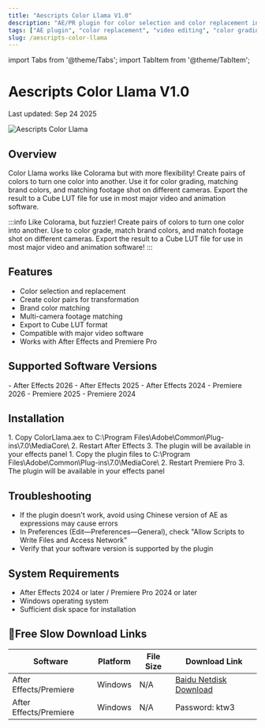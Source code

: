 ```yaml
---
title: "Aescripts Color Llama V1.0"
description: "AE/PR plugin for color selection and color replacement in videos. Create color pairs to transform one color into another, similar to Colorama but with more flexibility."
tags: ["AE plugin", "color replacement", "video editing", "color grading", "Pr plugin", "color swapping", "video color correction"]
slug: /aescripts-color-llama
---
```


import Tabs from '@theme/Tabs';
import TabItem from '@theme/TabItem';

# Aescripts Color Llama V1.0

<time className="post-meta">Last updated: Sep 24 2025</time>

<div style={{textAlign: 'center', margin: '2rem 0'}}>
  <img src="https://www.gfxcamp.com/wp-content/uploads/2025/09/Color-Llama.jpg" alt="Aescripts Color Llama" style={{maxWidth: '600px', height: 'auto'}} />
</div>

## Overview

Color Llama works like Colorama but with more flexibility! Create pairs of colors to turn one color into another. Use it for color grading, matching brand colors, and matching footage shot on different cameras. Export the result to a Cube LUT file for use in most major video and animation software.

:::info
Like Colorama, but fuzzier! Create pairs of colors to turn one color into another. Use to color grade, match brand colors, and match footage shot on different cameras. Export the result to a Cube LUT file for use in most major video and animation software!
:::

## Features

- Color selection and replacement
- Create color pairs for transformation
- Brand color matching
- Multi-camera footage matching
- Export to Cube LUT format
- Compatible with major video software
- Works with After Effects and Premiere Pro

## Supported Software Versions

<Tabs>
<TabItem value="ae" label="After Effects">
- After Effects 2026
- After Effects 2025
- After Effects 2024
</TabItem>
<TabItem value="pr" label="Premiere Pro">
- Premiere 2026
- Premiere 2025
- Premiere 2024
</TabItem>
</Tabs>

## Installation

<Tabs>
<TabItem value="ae" label="After Effects">
  1. Copy ColorLlama.aex to C:\Program Files\Adobe\Common\Plug-ins\7.0\MediaCore\
  2. Restart After Effects
  3. The plugin will be available in your effects panel
</TabItem>
<TabItem value="pr" label="Premiere Pro">
  1. Copy the plugin files to C:\Program Files\Adobe\Common\Plug-ins\7.0\MediaCore\
  2. Restart Premiere Pro
  3. The plugin will be available in your effects panel
</TabItem>
</Tabs>

## Troubleshooting

- If the plugin doesn't work, avoid using Chinese version of AE as expressions may cause errors
- In Preferences (Edit—Preferences—General), check "Allow Scripts to Write Files and Access Network"
- Verify that your software version is supported by the plugin

## System Requirements

- After Effects 2024 or later / Premiere Pro 2024 or later
- Windows operating system
- Sufficient disk space for installation

## 🐌Free Slow Download Links

| Software | Platform | File Size | Download Link |
|----------|----------|-----------|---------------|
| After Effects/Premiere | Windows | N/A | [Baidu Netdisk Download](https://pan.baidu.com/s/1cpi2GzJk805667ik0LiAEw?pwd=ktw3) |
| After Effects/Premiere | Windows | N/A | Password: ktw3 |

